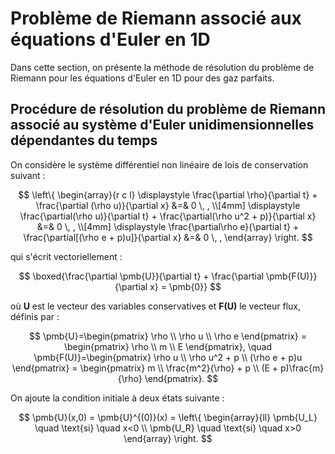 # Problème de Riemann associé aux équations d'Euler en 1D

Dans cette section, on présente la méthode de résolution du problème de Riemann pour les équations d'Euler en 1D pour des gaz parfaits.

## Procédure de résolution du problème de Riemann associé au système d'Euler unidimensionnelles dépendantes du temps

On considère le système différentiel non linéaire de lois de conservation suivant :


$$
\left\{
\begin{array}{r c l}
\displaystyle \frac{\partial \rho}{\partial t} + \frac{\partial (\rho u)}{\partial x}  &=& 0 \, , \\[4mm]
\displaystyle \frac{\partial(\rho u)}{\partial t} + \frac{\partial(\rho u^2 + p)}{\partial x} &=& 0 \, , \\[4mm]
\displaystyle \frac{\partial\rho e}{\partial t} + \frac{\partial[(\rho e + p)u]}{\partial x} &=& 0 \, ,
\end{array} 
\right.
$$

qui s'écrit vectoriellement : 

$$
 \boxed{\frac{\partial \pmb{U}}{\partial t} + \frac{\partial \pmb{F(U)}}{\partial x} = \pmb{0}} 
$$

où $\pmb{U}$ est le vecteur des variables conservatives et $\pmb{F(U)}$ le vecteur flux, définis par : 

$$
\pmb{U}=\begin{pmatrix} \rho \\ \rho u \\ \rho e \end{pmatrix} = \begin{pmatrix} \rho \\ m \\ E \end{pmatrix}, \quad \pmb{F(U)}=\begin{pmatrix} \rho u \\ \rho u^2 + p \\ (\rho e + p)u \end{pmatrix} = \begin{pmatrix} m \\ \frac{m^2}{\rho} + p \\ (E + p)\frac{m}{\rho} \end{pmatrix}.
$$

On ajoute la condition initiale à deux états suivante :  

$$
\pmb{U}(x,0) = \pmb{U}^{(0)}(x) =
\left\{
\begin{array}{ll}
 \pmb{U_L} \quad \text{si} \quad x<0 \\
 \pmb{U_R} \quad \text{si} \quad x>0 
\end{array}
\right.
$$



